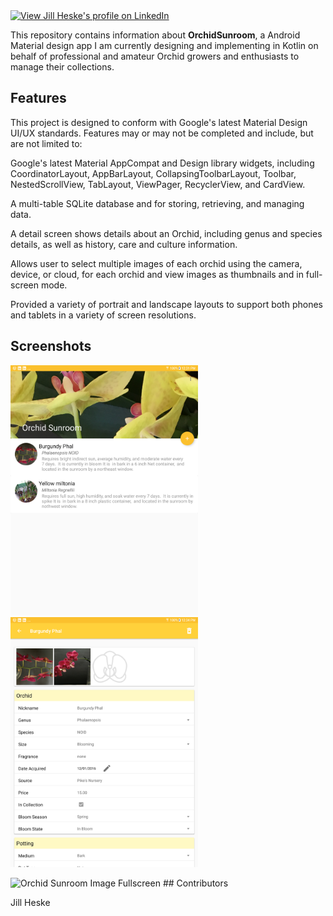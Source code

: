 <a href="https://www.linkedin.com/pub/jill-heske/13/836/635">
                <img src="https://static.licdn.com/scds/common/u/img/webpromo/btn_viewmy_160x33.png" width="160" height="33" border="0" alt="View Jill Heske's profile on LinkedIn"></a>

 This repository contains information about **OrchidSunroom**, a Android Material design app I am currently designing and implementing in Kotlin on behalf of professional and amateur Orchid growers and enthusiasts to manage their collections.

 ## Features

This project is designed to conform with Google's latest Material Design UI/UX standards. Features may or may not be completed and include, but are not limited to:

Google's latest Material AppCompat and Design library widgets, including CoordinatorLayout, AppBarLayout, CollapsingToolbarLayout, Toolbar, NestedScrollView, TabLayout, ViewPager, RecyclerView, and CardView.

A multi-table SQLite database and for storing, retrieving, and managing data.

A detail screen shows details about an Orchid, including genus and species details, as well as history, care and culture information.

Allows user to select multiple images of each orchid using the camera, device, or cloud, for each orchid and view images as thumbnails and in full-screen mode.  

Provided a variety of portrait and landscape layouts to support both phones and tablets in a variety of screen resolutions. 

## Screenshots

<img src="main_screen_portrait.png" alt="Orchid Sunroom Main Screen" width="300"> <img src="detail_screen_portrait.png" alt="Orchid Sunroom Detail Screen" width="300">

<img src="fullscreen_landscape.png" alt="Orchid Sunroom Image Fullscreen" width="600">
## Contributors

Jill Heske

